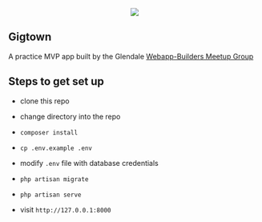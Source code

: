 <p align="center"><img src="https://laravel.com/assets/img/components/logo-laravel.svg"></p>

## Gigtown

A practice MVP app built by the Glendale [Webapp-Builders Meetup Group](https://www.meetup.com/WebApp-Builders/)

## Steps to get set up
- clone this repo

- change directory into the repo

- `composer install`

- `cp .env.example .env`

- modify `.env` file with database credentials

- `php artisan migrate`

- `php artisan serve`

- visit `http://127.0.0.1:8000`